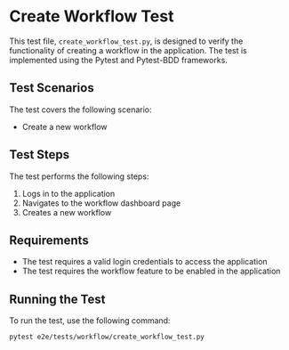 # Create Workflow Test

This test file, `create_workflow_test.py`, is designed to verify the functionality of creating a workflow in the application. The test is implemented using the Pytest and Pytest-BDD frameworks.

## Test Scenarios

The test covers the following scenario:

* Create a new workflow

## Test Steps

The test performs the following steps:

1. Logs in to the application
2. Navigates to the workflow dashboard page
3. Creates a new workflow

## Requirements

* The test requires a valid login credentials to access the application
* The test requires the workflow feature to be enabled in the application

## Running the Test

To run the test, use the following command:

```bash
pytest e2e/tests/workflow/create_workflow_test.py